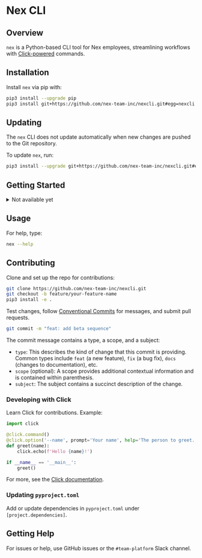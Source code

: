 # Nex CLI

## Overview

`nex` is a Python-based CLI tool for Nex employees, streamlining workflows with [Click-powered](https://click.palletsprojects.com/) commands.

## Installation

Install `nex` via pip with:

```bash
pip3 install --upgrade pip
pip3 install git+https://github.com/nex-team-inc/nexcli.git#egg=nexcli
```

## Updating

The `nex` CLI does not update automatically when new changes are pushed to the Git repository.

To update `nex`, run:

```bash
pip3 install --upgrade git+https://github.com/nex-team-inc/nexcli.git#egg=nexcli
```

## Getting Started

<details>
    <summary>Not available yet</summary>

    Configure your profile with:

    ```bash
    nex config --setup
    ```

</details>

## Usage

For help, type:

```bash
nex --help
```

## Contributing

Clone and set up the repo for contributions:

```bash
git clone https://github.com/nex-team-inc/nexcli.git
git checkout -b feature/your-feature-name
pip3 install -e .
```

Test changes, follow [Conventional Commits](https://www.conventionalcommits.org/) for messages, and submit pull requests.

```bash
git commit -m "feat: add beta sequence"
```

The commit message contains a type, a scope, and a subject:

- `type`: This describes the kind of change that this commit is providing. Common types include `feat` (a new feature), `fix` (a bug fix), `docs` (changes to documentation), etc.
- `scope` (optional): A scope provides additional contextual information and is contained within parenthesis.
- `subject`: The subject contains a succinct description of the change.

### Developing with Click

Learn Click for contributions. Example:

```python
import click

@click.command()
@click.option('--name', prompt='Your name', help='The person to greet.')
def greet(name):
    click.echo(f'Hello {name}!')

if __name__ == '__main__':
    greet()
```

For more, see the [Click documentation](https://click.palletsprojects.com/en/8.0.x/).

### Updating `pyproject.toml`

Add or update dependencies in `pyproject.toml` under `[project.dependencies]`.

## Getting Help

For issues or help, use GitHub issues or the `#team-platform` Slack channel.
